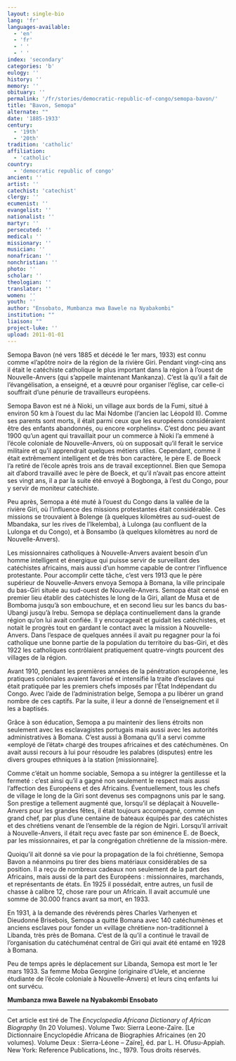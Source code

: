 ```yaml
---
layout: single-bio
lang: 'fr'
languages-available:
  - 'en'
  - 'fr'
  - ' '
  - ' '
index: 'secondary'
categories: 'b'
eulogy: ''
history: ''
memory: ''
obituary: ''
permalink: '/fr/stories/democratic-republic-of-congo/semopa-bavon/'
title: "Bavon, Semopa"
alternate: ""
date: '1885-1933'
century:
  - '19th'
  - '20th'
tradition: 'catholic'
affiliation:
  - 'catholic'
country:
  - 'democratic republic of congo'
ancient: ''
artist: ''
catechist: 'catechist'
clergy: ''
ecumenist: ''
evangelist: ''
nationalist: ''
martyr: ''
persecuted: ''
medical: ''
missionary: ''
musician: ''
nonafrican: ''
nonchristian: ''
photo: ''
scholar: ''
theologian: ''
translator: ''
women: ''
youth: ''
author: "Ensobato, Mumbanza mwa Bawele na Nyabakombi"
institution: ""
liaison: ""
project-luke: ''
upload: 2011-01-01
---
```




Semopa Bavon (n&eacute; vers 1885 et d&eacute;c&eacute;d&eacute; le 1er mars, 1933) est connu comme &laquo;l&rsquo;ap&ocirc;tre noir&raquo; de la r&eacute;gion de la rivi&egrave;re Giri. Pendant vingt-cinq ans il &eacute;tait le cat&eacute;chiste catholique le plus important dans la r&eacute;gion &agrave; l&rsquo;ouest de Nouvelle-Anvers (qui s&rsquo;appelle maintenant Mankanza). C&rsquo;est l&agrave; qu&rsquo;il a fait de l&rsquo;&eacute;vang&eacute;lisation, a enseign&eacute;, et a &oelig;uvr&eacute; pour organiser l&rsquo;&eacute;glise, car celle-ci souffrait d&rsquo;une p&eacute;nurie de travailleurs europ&eacute;ens.

Semopa Bavon est n&eacute; &agrave; Nioki, un village aux bords de la Fumi, situ&eacute; &agrave; environ 50 km &agrave; l&rsquo;ouest du lac Mai Ndombe (l&rsquo;ancien lac L&eacute;opold II). Comme ses parents sont morts, il &eacute;tait parmi ceux que les europ&eacute;ens consid&eacute;raient &ecirc;tre des enfants abandonn&eacute;s, ou encore &laquo;orphelins&raquo;. C&rsquo;est donc peu avant 1900 qu&rsquo;un agent qui travaillait pour un commerce &agrave; Nioki l&rsquo;a emmen&eacute; &agrave; l&rsquo;&eacute;cole coloniale de Nouvelle-Anvers, o&ugrave; on supposait qu&rsquo;il ferait le service militaire et qu&rsquo;il apprendrait quelques m&eacute;tiers utiles. Cependant, comme il &eacute;tait extr&ecirc;mement intelligent et de tr&egrave;s bon caract&egrave;re, le p&egrave;re E. de Boeck l&rsquo;a retir&eacute; de l&rsquo;&eacute;cole apr&egrave;s trois ans de travail exceptionnel. Bien que Semopa ait d&rsquo;abord travaill&eacute; avec le p&egrave;re de Boeck, et qu&rsquo;il n&rsquo;avait pas encore atteint ses vingt ans, il a par la suite &eacute;t&eacute; envoy&eacute; &agrave; Bogbonga, &agrave; l&rsquo;est du Congo, pour y servir de moniteur cat&eacute;chiste.

Peu apr&egrave;s, Semopa a &eacute;t&eacute; mut&eacute; &agrave; l&rsquo;ouest du Congo dans la vall&eacute;e de la rivi&egrave;re Giri, o&ugrave; l&rsquo;influence des missions protestantes &eacute;tait consid&eacute;rable. Ces missions se trouvaient &agrave; Bolenge (&agrave; quelques kilom&egrave;tres au sud-ouest de Mbandaka, sur les rives de l&rsquo;Ikelemba), &agrave; Lulonga (au confluent de la Lulonga et du Congo), et &agrave; Bonsambo (&agrave; quelques kilom&egrave;tres au nord de Nouvelle-Anvers).

Les missionnaires catholiques &agrave; Nouvelle-Anvers avaient besoin d&rsquo;un homme intelligent et &eacute;nergique qui puisse servir de surveillant des cat&eacute;chistes africains, mais aussi d&rsquo;un homme capable de contrer l&rsquo;influence protestante. Pour accomplir cette t&acirc;che, c&rsquo;est vers 1913 que le p&egrave;re sup&eacute;rieur de Nouvelle-Anvers envoya Semopa &agrave; Bomana, la ville principale du bas-Giri situ&eacute;e au sud-ouest de Nouvelle-Anvers. Semopa &eacute;tait cens&eacute; en premier lieu &eacute;tablir des cat&eacute;chistes le long de la Giri, allant de Musa et de Bomboma jusqu&rsquo;&agrave; son embouchure, et en second lieu sur les bancs du bas-Ubangi jusqu&rsquo;&agrave; Irebu. Semopa se d&eacute;pla&ccedil;a continuellement dans la grande r&eacute;gion qu&rsquo;on lui avait confi&eacute;e. Il y encourageait et guidait les cat&eacute;chistes, et notait le progr&egrave;s tout en gardant le contact avec la mission &agrave; Nouvelle-Anvers. Dans l&rsquo;espace de quelques ann&eacute;es il avait pu regagner pour la foi catholique une bonne partie de la population du territoire du bas-Giri, et d&egrave;s 1922 les catholiques contr&ocirc;laient pratiquement quatre-vingts pourcent des villages de la r&eacute;gion.

Avant 1910, pendant les premi&egrave;res ann&eacute;es de la p&eacute;n&eacute;tration europ&eacute;enne, les pratiques coloniales avaient favoris&eacute; et intensifi&eacute; la traite d&rsquo;esclaves qui &eacute;tait pratiqu&eacute;e par les premiers chefs impos&eacute;s par l&rsquo;&Eacute;tat Ind&eacute;pendant du Congo. Avec l&rsquo;aide de l&rsquo;administration belge, Semopa a pu lib&eacute;rer un grand nombre de ces captifs. Par la suite, il leur a donn&eacute; de l&rsquo;enseignement et il les a baptis&eacute;s.

Gr&acirc;ce &agrave; son &eacute;ducation, Semopa a pu maintenir des liens &eacute;troits non seulement avec les esclavagistes portugais mais aussi avec les autorit&eacute;s administratives &agrave; Bomana. C&rsquo;est aussi &agrave; Bomana qu&rsquo;il a servi comme &laquo;employ&eacute; de l&rsquo;&eacute;tat&raquo; charg&eacute; des troupes africaines et des cat&eacute;chum&egrave;nes. On avait aussi recours &agrave; lui pour r&eacute;soudre les palabres (disputes) entre les divers groupes ethniques &agrave; la station [missionnaire].

Comme c&rsquo;&eacute;tait un homme sociable, Semopa a su int&eacute;grer la gentillesse et la fermet&eacute; : c&rsquo;est ainsi qu&rsquo;il a gagn&eacute; non seulement le respect mais aussi l&rsquo;affection des Europ&eacute;ens et des Africains. &Eacute;ventuellement, tous les chefs de village le long de la Giri sont devenus ses compagnons unis par le sang. Son prestige a tellement augment&eacute; que, lorsqu&rsquo;il se d&eacute;pla&ccedil;ait &agrave; Nouvelle-Anvers pour les grandes f&ecirc;tes, il &eacute;tait toujours accompagn&eacute;, comme un grand chef, par plus d&rsquo;une centaine de bateaux &eacute;quip&eacute;s par des cat&eacute;chistes et des chr&eacute;tiens venant de l&rsquo;ensemble de la r&eacute;gion de Ngiri. Lorsqu&rsquo;il arrivait &agrave; Nouvelle-Anvers, il &eacute;tait re&ccedil;u avec faste par son &eacute;minence E. de Boeck, par les missionnaires, et par la congr&eacute;gation chr&eacute;tienne de la mission-m&egrave;re.

Quoiqu&rsquo;il ait donn&eacute; sa vie pour la propagation de la foi chr&eacute;tienne, Semopa Bavon a n&eacute;anmoins pu tirer des biens mat&eacute;riaux consid&eacute;rables de sa position. Il a re&ccedil;u de nombreux cadeaux non seulement de la part des Africains, mais aussi de la part des Europ&eacute;ens : missionnaires,  marchands, et repr&eacute;sentants de &eacute;tats. En 1925 il poss&eacute;dait, entre autres, un fusil de chasse &agrave; calibre 12, chose rare pour un Africain. Il avait accumul&eacute; une somme de 30.000 francs avant sa mort, en 1933.

En 1931, &agrave; la demande des r&eacute;v&eacute;rends p&egrave;res Charles Varhenyen et Dieudonn&eacute; Brisebois, Semopa a quitt&eacute; Bomana avec 140 cat&eacute;chum&egrave;nes et anciens esclaves pour fonder un &laquo;village chr&eacute;tien&raquo; non-traditionnel &agrave; Libanda, tr&egrave;s pr&egrave;s de Bomana. C&rsquo;est de l&agrave; qu&rsquo;il a continu&eacute; le travail de l&rsquo;organisation du cat&eacute;chum&eacute;nat central de Giri qui avait &eacute;t&eacute; entam&eacute; en 1928 &agrave; Bomana.

Peu de temps apr&egrave;s le d&eacute;placement sur Libanda, Semopa est mort le 1er mars 1933. Sa femme Moba Georgine (originaire d&rsquo;Uele, et ancienne &eacute;tudiante de l&rsquo;&eacute;cole coloniale &agrave; Nouvelle-Anvers) et leurs cinq enfants lui ont surv&eacute;cu.

**Mumbanza mwa Bawele na Nyabakombi Ensobato**

---

Cet article est tir&eacute; de The *Encyclopedia Africana Dictionary of African Biography* (In 20 Volumes). Volume Two: Sierra Leone-Za&iuml;re. [Le Dictionnaire Encyclop&eacute;die Africana de Biographies Africaines (en 20 volumes). Volume Deux : Sierra-L&eacute;one &ndash; Za&iuml;re], &eacute;d. par L. H. Ofusu-Appiah. New York: Reference Publications, Inc., 1979. Tous droits r&eacute;serv&eacute;s.
